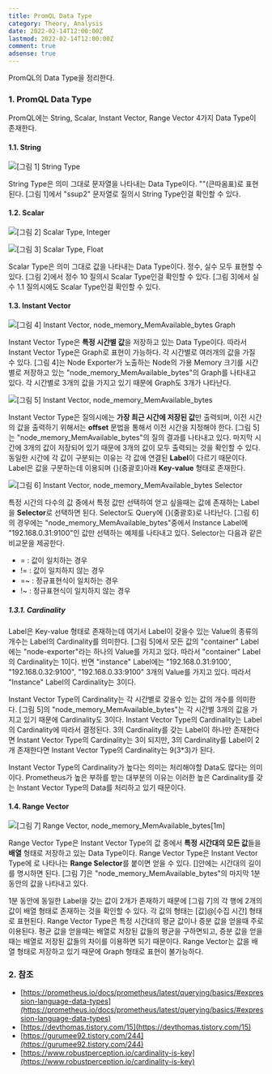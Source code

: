 ```yaml
---
title: PromQL Data Type
category: Theory, Analysis
date: 2022-02-14T12:00:00Z
lastmod: 2022-02-14T12:00:00Z
comment: true
adsense: true
---
```


PromQL의 Data Type을 정리한다.

### 1. PromQL Data Type

PromQL에는 String, Scalar, Instant Vector, Range Vector 4가지 Data Type이 존재한다.

#### 1.1. String

![[그림 1] String Type]({{site.baseurl}}/images/theory_analysis/PromQL_Data_Type/PromQL_String_Type.PNG)

String Type은 의미 그대로 문자열을 나타내는 Data Type이다. ""(큰따옴표)로 표현된다. [그림 1]에서 "ssup2" 문자열로 질의시 String Type인걸 확인할 수 있다.

#### 1.2. Scalar

![[그림 2] Scalar Type, Integer]({{site.baseurl}}/images/theory_analysis/PromQL_Data_Type/PromQL_Scalar_Type1.PNG)

![[그림 3] Scalar Type, Float]({{site.baseurl}}/images/theory_analysis/PromQL_Data_Type/PromQL_Scalar_Type2.PNG)

Scalar Type은 의미 그대로 값을 나타내는 Data Type이다. 정수, 실수 모두 표현할 수 있다. [그림 2]에서 정수 10 질의시 Scalar Type인걸 확인할 수 있다. [그림 3]에서 실수 1.1 질의시에도 Scalar Type인걸 확인할 수 있다.

#### 1.3. Instant Vector

![[그림 4] Instant Vector, node_memory_MemAvailable_bytes Graph]({{site.baseurl}}/images/theory_analysis/PromQL_Data_Type/PromQL_Instant_Vector_Type2.PNG)

Instant Vector Type은 **특정 시간별 값**을 저장하고 있는 Data Type이다. 따라서 Instant Vector Type은 Graph로 표현이 가능하다. 각 시간별로 여러개의 값을 가질 수 있다. [그림 4]는 Node Exporter가 노출하는 Node의 가용 Memory 크기를 시간별로 저장하고 있는 "node_memory_MemAvailable_bytes"의 Graph를 나타내고 있다. 각 시간별로 3개의 값을 가지고 있기 때문에 Graph도 3개가 나타난다.

![[그림 5] Instant Vector, node_memory_MemAvailable_bytes]({{site.baseurl}}/images/theory_analysis/PromQL_Data_Type/PromQL_Instant_Vector_Type1.PNG)

Instant Vector Type은 질의시에는 **가장 최근 시간에 저장된 값**만 출력되며, 이전 시간의 값을 출력하기 위해서는 **offset** 문법을 통해서 이전 시간을 지정해야 한다. [그림 5]는 "node_memory_MemAvailable_bytes"의 질의 결과를 나타내고 있다. 마지막 시간에 3개의 값이 저장되어 있기 때문에 3개의 값이 모두 출력되는 것을 확인할 수 있다. 동일한 시간에 각 값이 구분되는 이유는 각 값에 연결된 **Label**이 다르기 때문이다. Label은 값을 구분하는데 이용되며 {}(중괄호)아래 **Key-value** 형태로 존재한다.

![[그림 6] Instant Vector, node_memory_MemAvailable_bytes Selector]({{site.baseurl}}/images/theory_analysis/PromQL_Data_Type/PromQL_Instant_Vector_Type3.PNG)

특정 시간의 다수의 값 중에서 특정 값만 선택하여 얻고 싶을때는 값에 존재하는 Label을 **Selector**로 선택하면 된다. Selector도 Query에 {}(중괄호)로 나타난다. [그림 6]의 경우에는 "node_memory_MemAvailable_bytes"중에서 Instance Label에 "192.168.0.31:9100"인 값만 선택하는 예제를 나타내고 있다. Selector는 다음과 같은 비교문을 제공한다.

* = : 값이 일치하는 경우
* != : 값이 일치하지 않는 경우
* =~ : 정규표현식이 일치하는 경우
* !~ : 정규표현식이 일치하지 않는 경우

##### 1.3.1. Cardinality

Label은 Key-value 형태로 존재하는데 여기서 Label이 갖을수 있는 Value의 종류의 개수는 Label의 Cardinality를 의미한다. [그림 5]에서 모든 값의 "container" Label에는 "node-exporter"라는 하나의 Value를 가지고 있다. 따라서 "container" Label의 Cardinality는 1이다. 반면 "instance" Label에는 "192.168.0.31:9100', "192.168.0.32:9100", "192.168.0.33:9100" 3개의 Value를 가지고 있다. 따라서 "Instance" Label의 Cardinality는 3이다.

Instant Vector Type의 Cardinality는 각 시간별로 갖을수 있는 값의 개수를 의미한다. [그림 5]의 "node_memory_MemAvailable_bytes"는 각 시간별 3개의 값을 가지고 있기 때문에 Cardinality도 3이다. Instant Vector Type의 Cardinality는 Label의 Cardinality에 따라서 결정된다. 3의 Cardinality를 갖는 Label이 하나만 존재한다면 Instant Vector Type의 Cardinality는 3이 되지만, 3의 Cardinality를 Label이 2개 존재한다면 Instant Vector Type의 Cardinality는 9(3*3)가 된다.

Instant Vector Type의 Cardinality가 높다는 의미는 처리해야할 Data도 많다는 의미이다. Prometheus가 높은 부하를 받는 대부분의 이유는 이러한 높은 Cardinality를 갖는 Instant Vector Type의 Data를 처리하고 있기 때문이다.

#### 1.4. Range Vector

![[그림 7] Range Vector, node_memory_MemAvailable_bytes[1m]]({{site.baseurl}}/images/theory_analysis/PromQL_Data_Type/PromQL_Range_Vector_Type.PNG)

Range Vector Type은 Instant Vector Type의 값 중에서 **특정 시간대의 모든 값**들을 **배열** 형태로 저장하고 있는 Data Type이다. Range Vector Type은 Instant Vector Type에 [](대괄호)로 나타나는 **Range Selector**를 붙이면 얻을 수 있다. []안에는 시간대의 길이를 명시하면 된다. [그림 7]은 "node_memory_MemAvailable_bytes"의 마지막 1분 동안의 값을 나타내고 있다.

1분 동안에 동일한 Label을 갖는 값이 2개가 존재하기 때문에 [그림 7]의 각 행에 2개의 값이 배열 형태로 존재하는 것을 확인할 수 있다. 각 값의 형태는 [값]@[수집 시간] 형태로 표현된다. Range Vector Type은 특정 시간대의 평균 값이나 증분 값을 얻을때 주로 이용된다. 평균 값을 얻을때는 배열로 저장된 값들의 평균을 구하면되고, 증분 값을 얻을때는 배열로 저장된 값들의 차이를 이용하면 되기 때문이다. Range Vector는 값을 배열 형태로 저장하고 있기 때문에 Graph 형태로 표현이 불가능하다.

### 2. 참조

* [https://prometheus.io/docs/prometheus/latest/querying/basics/#expression-language-data-types](https://prometheus.io/docs/prometheus/latest/querying/basics/#expression-language-data-types)
* [https://devthomas.tistory.com/15](https://devthomas.tistory.com/15)
* [https://gurumee92.tistory.com/244](https://gurumee92.tistory.com/244)
* [https://www.robustperception.io/cardinality-is-key](https://www.robustperception.io/cardinality-is-key)